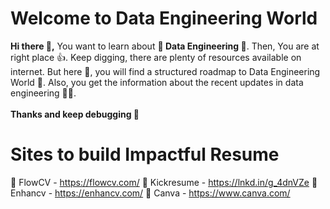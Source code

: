 # Welcome to Data Engineering World


**Hi there 👋,** You want to learn about **💎 Data Engineering 💎**. Then, You are at right place 👍. Keep digging, there are plenty of resources available on internet. But here 🛑, you will find a structured roadmap to Data Engineering World 🤩. Also, you get the information about the recent updates in data engineering 🥳🎉. <br>  <br> **Thanks and keep debugging 📝**

# Sites to build Impactful Resume

📌 FlowCV - https://flowcv.com/
📌 Kickresume - https://lnkd.in/g_4dnVZe
📌 Enhancv - https://enhancv.com/
📌 Canva - https://www.canva.com/
